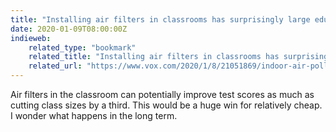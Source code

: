 ```yaml
---
title: "Installing air filters in classrooms has surprisingly large educational benefits"
date: 2020-01-09T08:00:00Z
indieweb:
    related_type: "bookmark"
    related_title: "Installing air filters in classrooms has surprisingly large educational benefits"
    related_url: "https://www.vox.com/2020/1/8/21051869/indoor-air-pollution-student-achievement"
---
```

Air filters in the classroom can potentially improve test scores as much as cutting class sizes by a third. This would be a huge win for relatively cheap. I wonder what happens in the long term.
